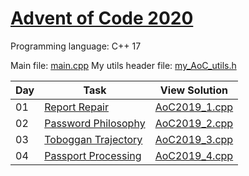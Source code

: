 # [Advent of Code 2020](https://adventofcode.com/2020/about)

Programming language: C++ 17

Main file: [main.cpp](Advent-of-Code-2020/main.cpp)
My utils header file: [my_AoC_utils.h](Advent-of-Code-2020/my_AoC_utils.h)

| Day | Task                                                                      | View Solution                                                             |
| --- | ------------------------------------------------------------------------- | ------------------------------------------------------------------------- |
| 01  | [Report Repair](https://adventofcode.com/2020/day/1)                      | [AoC2019_1.cpp](Advent-of-Code-2020/Day01/AoC2019_1.cpp)                  |
| 02  | [Password Philosophy](https://adventofcode.com/2020/day/2)                | [AoC2019_2.cpp](Advent-of-Code-2020/Day02/AoC2019_2.cpp)                  |
| 03  | [Toboggan Trajectory](https://adventofcode.com/2020/day/3)                | [AoC2019_3.cpp](Advent-of-Code-2020/Day03/AoC2019_3.cpp)                  |
| 04  | [Passport Processing](https://adventofcode.com/2020/day/4)                | [AoC2019_4.cpp](Advent-of-Code-2020/Day04/AoC2019_4.cpp)                  |